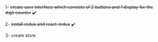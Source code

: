 1- ~~create user interface which consists of 2 buttons
and 1 display for the digit counter~~ :heavy_check_mark:

2- ~~install redux and react-redux~~ :heavy_check_mark:

3- create store
